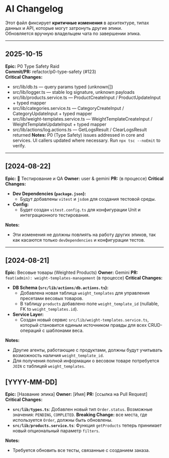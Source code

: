 
# AI Changelog

Этот файл фиксирует **критичные изменения** в архитектуре, типах данных и API, которые могут затронуть другие эпики.  
Обновляется вручную владельцем чата по завершении эпика.

---

## 2025-10-15
**Epic:** P0 Type Safety Raid  
**Commit/PR:** refactor/p0-type-safety (#123)  
**Critical Changes:**
- src/lib/db.ts — query params typed (unknown[])
- src/lib/logger.ts — stable log signature, unknown payloads
- src/lib/products.service.ts — ProductCreateInput / ProductUpdateInput + typed mapper
- src/lib/categories.service.ts — CategoryCreateInput / CategoryUpdateInput + typed mapper
- src/lib/weight-templates.service.ts — WeightTemplateCreateInput / WeightTemplateUpdateInput + typed mapper
- src/lib/actions/log.actions.ts — GetLogsResult / ClearLogsResult returned
**Notes:** P0 (Type Safety) issues addressed in core and services. UI callers updated where necessary. Run `npx tsc --noEmit` to verify.

---

## [2024-08-22]
**Epic:** 🧪 Тестирование и QA
**Owner:** user & gemini
**PR:** (в процессе)
**Critical Changes:**
- **Dev Dependencies (`package.json`):**
  - Будут добавлены `vitest` и `jsdom` для создания тестовой среды.
- **Config:**
  - Будет создан `vitest.config.ts` для конфигурации Unit и интеграционного тестирования.

**Notes:**  
- Эти изменения не должны повлиять на работу других эпиков, так как касаются только `devDependencies` и конфигурации тестов.

---

## [2024-08-21]
**Epic:** Весовые товары (Weighted Products) 
**Owner:** Gemini
**PR:** `feat(admin): weight-templates-management` (в процессе)
**Critical Changes:**
- **DB Schema (`src/lib/actions/db.actions.ts`):**
  - Добавлена новая таблица `weight_templates` для управления пресетами весовых товаров.
  - В таблицу `products` добавлено поле `weight_template_id` (nullable, FK to `weight_templates.id`).
- **Service Layer:**
  - Создан новый сервис `src/lib/weight-templates.service.ts`, который становится единым источником правды для всех CRUD-операций с шаблонами веса.

**Notes:**  
- Другие агенты, работающие с продуктами, должны будут учитывать возможность наличия `weight_template_id`.
- Для получения полной информации о весовом товаре потребуется `JOIN` с таблицей `weight_templates`.

## [YYYY-MM-DD]
**Epic:** [Название эпика] 
**Owner:** [Имя]
**PR:** [ссылка на Pull Request]  
**Critical Changes:**
- **`src/lib/types.ts`**: Добавлен новый тип `Order.status`. Возможные значения: `PENDING`, `COMPLETED`. **Breaking Change:** все места, где используется `Order`, должны быть обновлены.
- **`src/lib/products.service.ts`**: Функция `getProducts` теперь принимает новый опциональный параметр `filters`.

**Notes:**  
- Требуется обновить все тесты, связанные с созданием заказа.
